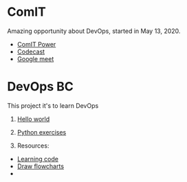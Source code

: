 # ComIT
Amazing opportunity about DevOps, started in May 13, 2020.
- [ComIT Power](https://www.comit.org)
- [Codecast](https://www.codecast.io/organizations/75/casts)
- [Google meet](https://meet.google.com/xon-irfy-egq)


# DevOps BC

This project it's to learn DevOps


1. [Hello world](hello-world.py)



2. [Python exercises](python)

3. Resources:
- [Learning code](www.freecodecamp.org) 
- [Draw flowcharts](https://draw.io)
- 

